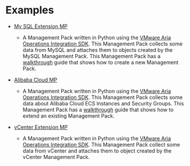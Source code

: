 Examples
========


- [My SQL Extension MP](../samples/mysql-extension-mp)
    - A Management Pack written in Python using the [VMware Aria Operations Integration SDK](../README.md).
      This Management Pack collects some data from MySQL and attaches them to objects created by the MySQL Management
      Pack.
      This Management Pack has a [walkthrough](../README.md#creating-a-new-management-pack) guide that shows how to
      create a new Management Pack.

- [Alibaba Cloud MP](../samples/alibaba-cloud-mp)
    - A Management Pack written in Python using the [VMware Aria Operations Integration SDK](../README.md).
      This Management Pack collects some data about Alibaba Cloud ECS Instances and Security Groups.
      This Management Pack has a [walkthrough](../README.md#extending-an-existing-management-pack) guide that shows
      how to extend an existing Management Pack.

- [vCenter Extension MP](../samples/vcenter-extension-mp)
    - A Management Pack written in Python using the [VMware Aria Operations Integration SDK](../README.md).
    This Management Pack collect some data from vCenter and attaches them to object created by the vCenter Management
    Pack.

[//]: # (- [NSX ALB AVI MP]&#40;https://gitlab.eng.vmware.com/cmbu-tvg/nxl-alb-avi-mp&#41;)
[//]: # (   - a management pack written in python using the [vmware aria operations integration sdk]&#40;../readme.md&#41; that aims to )
[//]: # (     provide a simple management pack template. the management pack consumes nsx alb avi's rest api and creates objects )
[//]: # (     with metrics, properties, and relationships, to eventually send them to vmware aria operations. nsx alb avi )
[//]: # (     management pack also uses our [python package]&#40;../lib/python/readme.md&#41;, an object model for interacting with the )
[//]: # (     vmware aria operations containerized integration api, to facilitate the building of objects, metrics, )
[//]: # (     relationships, and more. for more information about nsx alb, visit vmware's )
[//]: # (     [product page for nsx alb]&#40;https://www.vmware.com/products/nsx-advanced-load-balancer.html&#41;.)